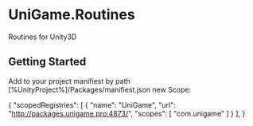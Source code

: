 # UniGame.Routines

Routines for Unity3D

## Getting Started


Add to your project manifiest by path [%UnityProject%]/Packages/manifiest.json new Scope:

{
  "scopedRegistries": [
   {
      "name": "UniGame",
      "url": "http://packages.unigame.pro:4873/",
      "scopes": [
        "com.unigame"
      ]
    }
  ],
}
